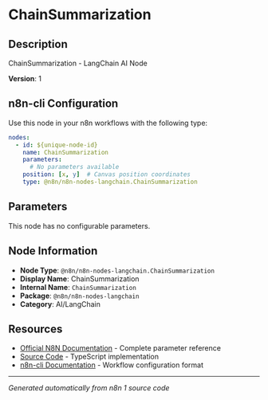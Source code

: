 # ChainSummarization

## Description

ChainSummarization - LangChain AI Node

**Version**: 1

## n8n-cli Configuration

Use this node in your n8n workflows with the following type:

```yaml
nodes:
  - id: ${unique-node-id}
    name: ChainSummarization
    parameters:
      # No parameters available
    position: [x, y]  # Canvas position coordinates
    type: @n8n/n8n-nodes-langchain.ChainSummarization
```

## Parameters

This node has no configurable parameters.

## Node Information

- **Node Type**: `@n8n/n8n-nodes-langchain.ChainSummarization`
- **Display Name**: ChainSummarization
- **Internal Name**: `ChainSummarization`
- **Package**: `@n8n/n8n-nodes-langchain`
- **Category**: AI/LangChain

## Resources

- [Official N8N Documentation](https://docs.n8n.io/integrations/builtin/cluster-nodes/root-nodes/n8n-nodes-langchain.chainsummarization/) - Complete parameter reference
- [Source Code](https://github.com/n8n-io/n8n/blob/master/packages/@n8n/nodes-langchain/nodes/chains/ChainSummarization/ChainSummarization.node.ts) - TypeScript implementation
- [n8n-cli Documentation](https://github.com/edenreich/n8n-cli) - Workflow configuration format

---
*Generated automatically from n8n 1 source code*
